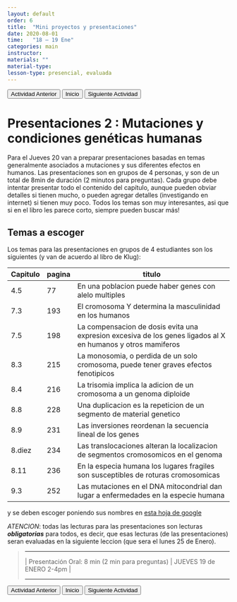 ```yaml
---
layout: default
order: 6
title:  "Mini proyectos y presentaciones"
date: 2020-08-01
time:   "18 – 19 Ene"
categories: main
instructor: 
materials: ""
material-type:
lesson-type: presencial, evaluada
---
```

<a href="https://pesalerno.github.io/genetica2021/main/2020/08/01/5_herencia-2.html"><button>Actividad Anterior</button></a>		<a href="https://pesalerno.github.io/genetica2021/"><button>Inicio</button></a>    <a href="https://pesalerno.github.io/genetica2021/main/2020/08/01/7_geno-feno-1.html"><button>Siguiente Actividad</button></a>

# Presentaciones 2 : Mutaciones y condiciones genéticas humanas



Para el Jueves 20 van a preparar presentaciones basadas en temas generalmente asociados a mutaciones y sus diferentes efectos en humanos. 
Las presentaciones son en grupos de 4 personas, y son de un total de 8min de duración (2 minutos para preguntas). 
Cada grupo debe intentar presentar todo el contenido del capítulo, aunque pueden obviar detalles si tienen mucho, 
o pueden agregar detalles (investigando en internet) si tienen muy poco. Todos los temas son muy interesantes, 
asi que si en el libro les parece corto, siempre pueden buscar más! 


## Temas a escoger 

Los temas para las presentaciones en grupos de 4 estudiantes son los siguientes (y van de acuerdo al libro de Klug): 

| Capitulo | pagina | titulo                                                                                                       |
|----------|--------|--------------------------------------------------------------------------------------------------------------|
|      4.5 |     77 | En una poblacion puede haber genes con alelo multiples                                                       |
|      7.3 |    193 | El cromosoma Y determina la masculinidad en los humanos                                                      |
|      7.5 |    198 | La compensacion de dosis evita una expresion excesiva de los genes ligados al X en humanos y otros mamiferos |
|      8.3 |    215 | La monosomia, o perdida de un solo cromosoma, puede tener graves efectos fenotipicos                         |
|      8.4 |    216 | La trisomia implica la adicion de un cromosoma a un genoma diploide                                          |
|      8.8 |    228 | Una duplicacion es la repeticion de un segmento de material genetico                                         |
|      8.9 |    231 | Las inversiones reordenan la secuencia lineal de los genes                                                   |
| 8.diez   |    234 | Las translocaciones alteran la localizacion de segmentos cromosomicos en el genoma                           |
|     8.11 |    236 | En la especia humana los lugares fragiles son susceptibles de roturas cromosomicas                           |
|      9.3 |    252 | Las mutaciones en el DNA mitocondrial dan lugar a enfermedades en la especie humana                          |


y se deben escoger poniendo sus nombres en [esta hoja de google](https://docs.google.com/spreadsheets/d/11_Tjx93-W4d0fBXqFQFeSqhTQbPb7QAxzpYTqgpvJ0M/edit?usp=sharing)

*ATENCION*: todas las lecturas para las presentaciones son lecturas ***obligatorias*** para todos, es decir, que esas lecturas (de las presentaciones) seran evaluadas en la siguiente leccion (que sera el lunes 25 de Enero). 

>------------------
> | Presentación Oral: 8 min (2 min para preguntas) | JUEVES 19 de ENERO 2-4pm |
>
>--------------------


 
<a href="https://pesalerno.github.io/genetica2021/main/2020/08/01/5_herencia-2.html"><button>Actividad Anterior</button></a>		<a href="https://pesalerno.github.io/genetica2021/"><button>Inicio</button></a>    <a href="https://pesalerno.github.io/genetica2021/main/2020/08/01/7_geno-feno-1.html"><button>Siguiente Actividad</button></a>
